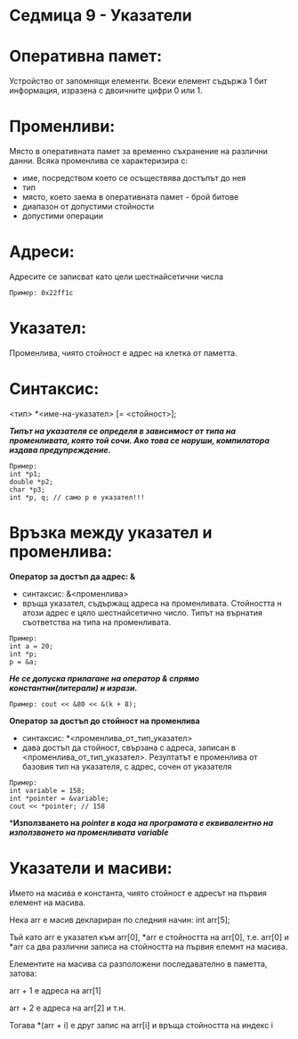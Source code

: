 # Седмица 9 - Указатели

Оперативна памет:
=
Устройство от запомнящи елементи. Всеки елемент съдържа 1 бит информация, изразена с двоичните цифри 0 или 1.

Променливи:
=
Място в оперативната памет за временно съхранение на различни данни. Всяка променлива се характеризира с:
- име, посредством което се осъществява достъпът до нея
- тип
- място, което заема в оперативната памет - брой битове
- диапазон от допустими стойности
- допустими операции

Адреси:
=
Адресите се записват като цели шестнайсетични числа
```
Пример: 0х22ff1c
```

Указател:
=
Променлива, чиято стойност е адрес на клетка от паметта.

Синтаксис:
=
<тип> *<име-на-указател> [= <стойност>];

***Типът на указателя се определя в зависимост от типа на променливата, която той сочи. Ако това се наруши, компилатора издава предупреждение.***
```
Пример:
int *p1;
double *p2;
char *p3;
int *p, q; // само р е указател!!!
```

Връзка между указател и променлива:
=
**Оператор за достъп да адрес: &**
- синтаксис: &<променлива>
- връща указател, съдържащ адреса на променливата. Стойността н атози адрес е цяло шестнайсетично число. Типът на върнатия съответства на типа на променливата.
```
Пример:
int a = 20;
int *p;
p = &a;
```
***Не се допуска прилагане на оператор & спрямо константни(литерали) и изрази.***
```
Пример: cout << &80 << &(k + 8); 
```
**Оператор за достъп до стойност на променлива**
- синтаксис: *<променлива_от_тип_указател>
- дава достъп да стойност, свързана с адреса, записан в <променлива_от_тип_указател>. Резултатът е променлива от базовия тип на указателя, с адрес, сочен от указателя
```
Пример: 
int variable = 158;
int *pointer = &variable;
cout << *pointer; // 158
```
***Използването на *pointer в кода на програмата е еквивалентно на използването на променливата variable***

Указатели и масиви:
=
Името на масива е константа, чиято стойност е адресът на първия елемент на масива.

Нека arr e масив деклариран по следния начин: int arr[5];

Тъй като arr е указател към arr[0], *arr е стойността на arr[0], т.е. arr[0] и *arr са два различни записа на стойността на първия елемнт на масива.

Елементите на масива са разположени последавателно в паметта, затова:

arr + 1 е адреса на arr[1]

arr + 2 е адреса на arr[2] и т.н.

Тогава *(arr + i) е друг запис на arr[i] и връща стойността на индекс i

